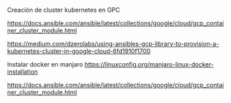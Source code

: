 Creación de cluster kubernetes en GPC

https://docs.ansible.com/ansible/latest/collections/google/cloud/gcp_container_cluster_module.html


https://medium.com/dzerolabs/using-ansibles-gcp-library-to-provision-a-kubernetes-cluster-in-google-cloud-6fd1910f1700

Instalar docker en manjaro
https://linuxconfig.org/manjaro-linux-docker-installation

https://docs.ansible.com/ansible/latest/collections/google/cloud/gcp_container_cluster_module.html